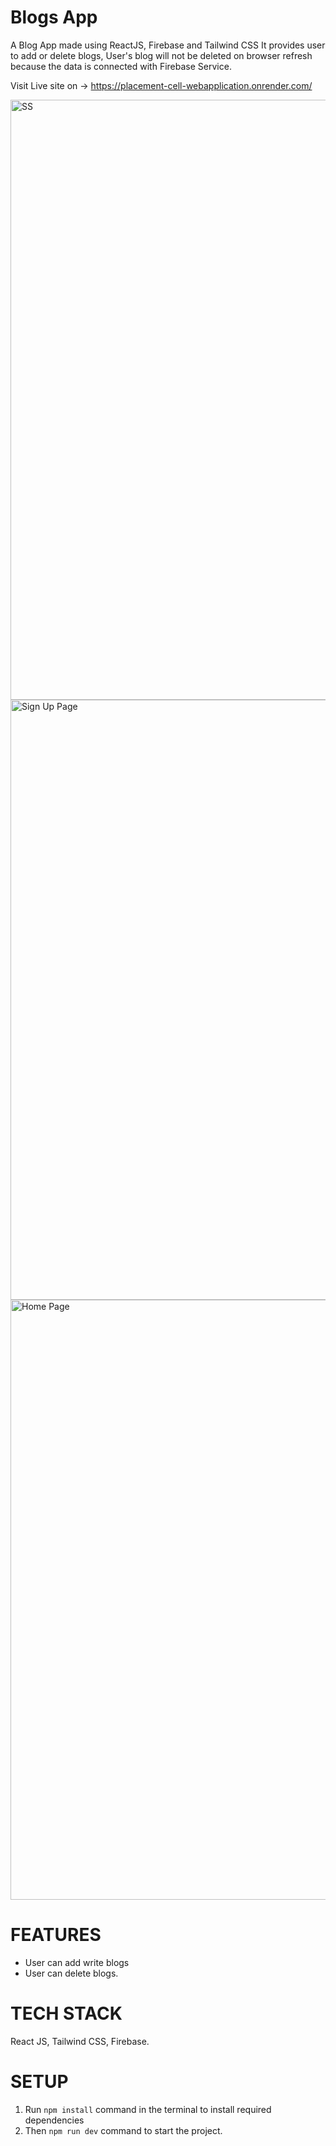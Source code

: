 # Blogs App

A Blog App made using ReactJS, Firebase and Tailwind CSS
It provides user to add or delete blogs, User's blog will not be deleted on browser refresh because the data is connected with Firebase Service.

Visit Live site on -> https://placement-cell-webapplication.onrender.com/

<img width="960" alt="SS" src="https://i.ibb.co/g60rfmn/Screenshot-6.png">

<img width="960" alt="Sign Up Page" src="https://ibb.co/N70FJt4">

<img width="960" alt="Home Page" src="https://ibb.co/N70FJt4">


# FEATURES

- User can add write blogs
- User can delete blogs.

# TECH STACK

React JS, Tailwind CSS, Firebase.

# SETUP

1) Run `npm install` command in the terminal to install required dependencies
2) Then `npm run dev` command to start the project.


